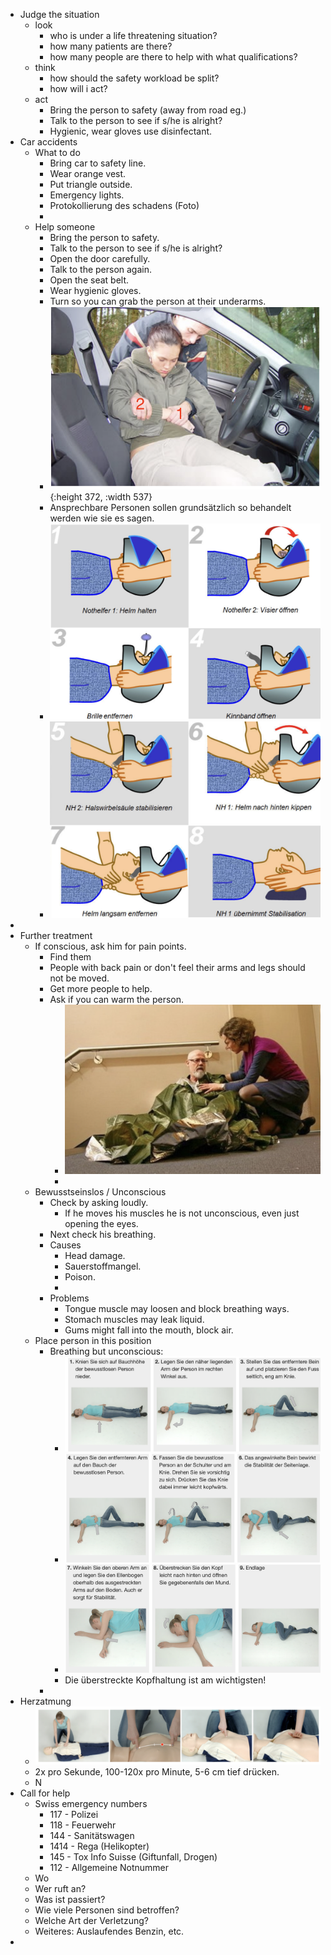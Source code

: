 - Judge the situation
	- look
		- who is under a life threatening situation?
		- how many patients are there?
		- how many people are there to help with what qualifications?
	- think
		- how should the safety workload be split?
		- how will i act?
	- act
		- Bring the person to safety (away from road eg.)
		- Talk to the person to see if s/he is alright?
		- Hygienic, wear gloves use disinfectant.
- Car accidents
	- What to do
		- Bring car to safety line.
		- Wear orange vest.
		- Put triangle outside.
		- Emergency lights.
		- Protokollierung des schadens (Foto)
		-
	- Help someone
		- Bring the person to safety.
		- Talk to the person to see if s/he is alright?
		- Open the door carefully.
		- Talk to the person again.
		- Open the seat belt.
		- Wear hygienic gloves.
		- Turn so you can grab the person at their underarms.
		- ![image.png](../assets/image_1676214438529_0.png){:height 372, :width 537}
		- Ansprechbare Personen sollen grundsätzlich so behandelt werden wie sie es sagen.
		- ![image.png](../assets/image_1676215187082_0.png)
		- ![image.png](../assets/image_1676215248160_0.png)
-
- Further treatment
	- If conscious, ask him for pain points.
		- Find them
		- People with back pain or don't feel their arms and legs should not be moved.
		- Get more people to help.
		- Ask if you can warm the person.
			- ![image.png](../assets/image_1676398060301_0.png)
			-
	- Bewusstseinslos / Unconscious
		- Check by asking loudly.
			- If he moves his muscles he is not unconscious, even just opening the eyes.
		- Next check his breathing.
		- Causes
			- Head damage.
			- Sauerstoffmangel.
			- Poison.
			-
		- Problems
			- Tongue muscle may loosen and block breathing ways.
			- Stomach muscles may leak liquid.
			- Gums might fall into the mouth, block air.
	- Place person in this position
		- Breathing but unconscious:
			- ![image.png](../assets/image_1676399390131_0.png)
			- ![image.png](../assets/image_1676399416523_0.png)
			- ![image.png](../assets/image_1676399514432_0.png)
			- Die überstreckte Kopfhaltung ist am wichtigsten!
		-
- Herzatmung
	- ![image.png](../assets/image_1676400474221_0.png)
	- 2x pro Sekunde, 100-120x pro Minute, 5-6 cm tief drücken.
	- N
- Call for help
	- Swiss emergency numbers
		- 117 - Polizei
		- 118 - Feuerwehr
		- 144 - Sanitätswagen
		- 1414 - Rega (Helikopter)
		- 145 - Tox Info Suisse (Giftunfall, Drogen)
		- 112 - Allgemeine Notnummer
	- Wo
	- Wer ruft an?
	- Was ist passiert?
	- Wie viele Personen sind betroffen?
	- Welche Art der Verletzung?
	- Weiteres: Auslaufendes Benzin, etc.
-